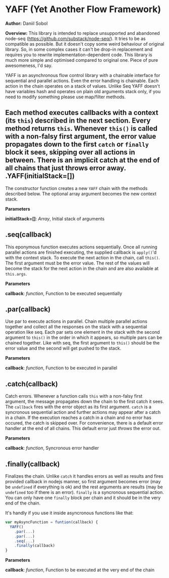 YAFF (Yet Another Flow Framework)
=================================
**Author:** Daniil Sobol

**Overview:** This library is intended to replace unsupported and abandoned node-seq (https://github.com/substack/node-seq/). It tries to be as compatible as possible. But it doesn't copy some weird behaviour of original library. So, in some complex cases it can't be drop-in replacement and requires you to rewrite implementation-dependent code. This library is much more simple and optimised compared to original one. Piece of pure awesomeness, I'd say.

YAFF is an asynchronous flow control library with a chainable interface for sequential and parallel actions. Even the error handling is chainable. Each action in the chain operates on a stack of values. Unlike Seq YAFF doesn't have variables hash and operates on plain old arguments stack only, if you need to modify something please use map/filter methods.


Each method executes callbacks with a context (its ```this```) described in the next section. Every method returns ```this```.
Whenever ```this()``` is called with a non-falsy first argument, the error value propagates down to the first ```catch``` or ```finally``` block it sees, skipping over all actions in between. There is an implicit catch at the end of all chains that just throws error away.
.YAFF(initialStack=\[\])
------------------------
The constructor function creates a new ```YAFF``` chain with the methods described below. The optional array argument becomes the new context stack.


**Parameters**

**initialStack=[]**:  *Array*,  Initial stack of arguments

.seq(callback)
--------------
This eponymous function executes actions sequentially. Once all running parallel actions are finished executing, the supplied callback is ```apply()```'d with the context stack.
To execute the next action in the chain, call ```this()```. The first argument must be the error value. The rest of the values will become the stack for the next action in the chain and are also available at ```this.args```.


**Parameters**

**callback**:  *function*,  Function to be executed sequentially

.par(callback)
--------------
Use par to execute actions in parallel. Chain multiple parallel actions together and collect all the responses on the stack with a sequential operation like seq.
Each par sets one element in the stack with the second argument to ```this()``` in the order in which it appears, so multiple pars can be chained together.
Like with seq, the first argument to ```this()``` should be the error value and the second will get pushed to the stack.


**Parameters**

**callback**:  *function*,  Function to be executed in parallel

.catch(callback)
----------------
Catch errors. Whenever a function calls ```this``` with a non-falsy first argument, the message propagates down the chain to the first catch it sees. The ```callback``` fires with the error object as its first argument.
```catch``` is a syncronous sequential action and further actions may appear after a catch in a chain. If the execution reaches a catch in a chain and no error has occured, the catch is skipped over.
For convenience, there is a default error handler at the end of all chains. This default error just *throws* the error out.


**Parameters**

**callback**:  *function*,  Syncronous error handler

.finally(callback)
------------------
Finalizes the chain. Unlike ```catch``` it handles errors as well as results and fires provided callback in nodejs manner, so first argument becomes error (may be ```undefined``` if everything is ok) and the rest arguments are results (may be ```undefined``` too if there is an error). ```finally``` is a syncronous sequential action. You can only have one ```finally``` block per chain and it should be in the very end of the chain.

It's handly if you use it inside asyncronous functions like that:
```javascript
var myAsyncFunction = funtion(callback) {
  YAFF()
    .par(...)
    .par(...)
    .seq(...)
    .finally(callback)
}
```


**Parameters**

**callback**:  *function*,  Function to be executed at the very end of the chain

